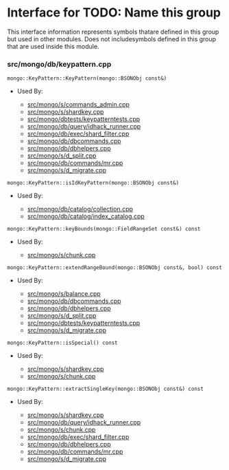 
# Interface for TODO: Name this group
This interface information represents symbols thatare defined in this group but used in other modules.  Does not includesymbols defined in this group that are used inside this module.

### src/mongo/db/keypattern.cpp

<div></div>

    mongo::KeyPattern::KeyPattern(mongo::BSONObj const&)

- Used By:

    - [src/mongo/s/commands\_admin.cpp](../../../sharding/sharding)
    - [src/mongo/s/shardkey.cpp](../../../sharding/sharding)
    - [src/mongo/dbtests/keypatterntests.cpp](../../../tests/unit\_tests)
    - [src/mongo/db/query/idhack\_runner.cpp](../../../queries/core\_query\_system)
    - [src/mongo/db/exec/shard\_filter.cpp](../../../queries/core\_query\_system)
    - [src/mongo/db/dbcommands.cpp](../../../queries/database\_commands)
    - [src/mongo/db/dbhelpers.cpp](../../../queries/client\_and\_operation\_tracking)
    - [src/mongo/s/d\_split.cpp](../../../sharding/sharding)
    - [src/mongo/db/commands/mr.cpp](../../../queries/database\_commands)
    - [src/mongo/s/d\_migrate.cpp](../../../sharding/sharding)

<div></div>

    mongo::KeyPattern::isIdKeyPattern(mongo::BSONObj const&)

- Used By:

    - [src/mongo/db/catalog/collection.cpp](../../../storage/storage\_layer\_structure)
    - [src/mongo/db/catalog/index\_catalog.cpp](../../../storage/storage\_layer\_structure)

<div></div>

    mongo::KeyPattern::keyBounds(mongo::FieldRangeSet const&) const

- Used By:

    - [src/mongo/s/chunk.cpp](../../../sharding/sharding)

<div></div>

    mongo::KeyPattern::extendRangeBound(mongo::BSONObj const&, bool) const

- Used By:

    - [src/mongo/s/balance.cpp](../../../sharding/sharding)
    - [src/mongo/db/dbcommands.cpp](../../../queries/database\_commands)
    - [src/mongo/db/dbhelpers.cpp](../../../queries/client\_and\_operation\_tracking)
    - [src/mongo/s/d\_split.cpp](../../../sharding/sharding)
    - [src/mongo/dbtests/keypatterntests.cpp](../../../tests/unit\_tests)
    - [src/mongo/s/d\_migrate.cpp](../../../sharding/sharding)

<div></div>

    mongo::KeyPattern::isSpecial() const

- Used By:

    - [src/mongo/s/shardkey.cpp](../../../sharding/sharding)
    - [src/mongo/s/chunk.cpp](../../../sharding/sharding)

<div></div>

    mongo::KeyPattern::extractSingleKey(mongo::BSONObj const&) const

- Used By:

    - [src/mongo/s/shardkey.cpp](../../../sharding/sharding)
    - [src/mongo/db/query/idhack\_runner.cpp](../../../queries/core\_query\_system)
    - [src/mongo/s/chunk.cpp](../../../sharding/sharding)
    - [src/mongo/db/exec/shard\_filter.cpp](../../../queries/core\_query\_system)
    - [src/mongo/db/dbhelpers.cpp](../../../queries/client\_and\_operation\_tracking)
    - [src/mongo/db/commands/mr.cpp](../../../queries/database\_commands)
    - [src/mongo/s/d\_migrate.cpp](../../../sharding/sharding)
